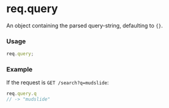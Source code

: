 # req.query

An object containing the parsed query-string, defaulting to `{}`.

### Usage
```js
req.query;
```

### Example

If the request is `GET /search?q=mudslide`:

```js
req.query.q
// -> "mudslide"
```




<docmeta name="uniqueID" value="reqquery553014">
<docmeta name="displayName" value="req.query">

